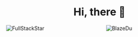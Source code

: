 <h1 align="center">Hi, there 👋</h1>
<p><img align="left" src="https://github-readme-stats.vercel.app/api/top-langs?username=BlazeDu&show_icons=true&locale=en&layout=compact" alt="FullStackStar" /></p>
<p align="center"> <img src="https://github-readme-stats.vercel.app/api?username=BlazeDu&show_icons=true&theme=gotham" alt="BlazeDu" />
